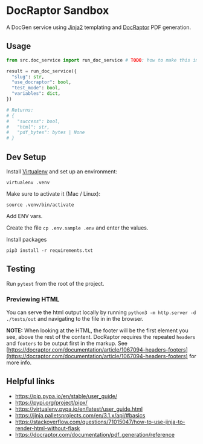 # DocRaptor Sandbox

A DocGen service using [Jinja2](https://jinja.palletsprojects.com/en/3.1.x/api/#basics) templating and [DocRaptor](https://docraptor.com/documentation/pdf_generation/reference) PDF generation. 

## Usage

```py
from src.doc_service import run_doc_service # TODO: how to make this import cleaner?

result = run_doc_service({
  "slug": str,
  "use_docraptor": bool,
  "test_mode": bool,
  "variables": dict,
})

# Returns:
# {
#   "success": bool,
#   "html": str,
#   "pdf_bytes": bytes | None
# }  
```

## Dev Setup

Install [Virtualenv](https://virtualenv.pypa.io/en/latest/user_guide.html) and set up an environment:

`virtualenv .venv`

Make sure to activate it (Mac / Linux):

`source .venv/bin/activate`

Add ENV vars.

Create the file `cp .env.sample .env` and enter the values.

Install packages

`pip3 install -r requirements.txt`

## Testing

Run `pytest` from the root of the project.

### Previewing HTML

You can serve the html output locally by running `python3 -m http.server -d ./tests/out` and navigating to the file in in the browser.

**NOTE:** When looking at the HTML, the footer will be the first element you see, above the rest of the content. DocRaptor requires the repeated `headers` and `footers` to be output first in the markup. See [https://docraptor.com/documentation/article/1067094-headers-footers](https://docraptor.com/documentation/article/1067094-headers-footers) for more info.

## Helpful links

* https://pip.pypa.io/en/stable/user_guide/
* https://pypi.org/project/pipx/
* https://virtualenv.pypa.io/en/latest/user_guide.html
* https://jinja.palletsprojects.com/en/3.1.x/api/#basics
* https://stackoverflow.com/questions/71015047/how-to-use-jinja-to-render-html-without-flask
* https://docraptor.com/documentation/pdf_generation/reference

<!-- figma links -->
<!-- https://www.figma.com/file/WD0gPOMPNUOqF1NQWrKVdI/Document-Templates?type=design&node-id=212-2&mode=design&t=dtQOKwUTv0P1yMAj-0 -->
<!-- https://www.figma.com/file/WD0gPOMPNUOqF1NQWrKVdI/Document-Templates?type=design&node-id=373-693&mode=design&t=PmCa8As5d19F5LfH-0 -->